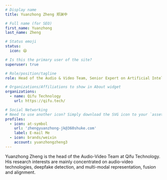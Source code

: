 ```yaml
---
# Display name
title: Yuanzhong Zheng 郑渊中

# Full name (for SEO)
first_name: Yuanzhong
last_name: Zheng

# Status emoji
status:
  icon: 😆

# Is this the primary user of the site?
superuser: true

# Role/position/tagline
role: Head of the Audio & Video Team, Senior Expert on Artificial Intelligence, Qifu Technology

# Organizations/Affiliations to show in About widget
organizations:
  - name: Qifu Technology
    url: https://qifu.tech/

# Social Networking
# Need to use another icon? Simply download the SVG icon to your `assets/media/icons/` folder.
profiles:
  - icon: at-symbol
    url: 'zhengyuanzhong-jk@360shuke.com'
    label: E-mail Me
  - icon: brands/weixin
    account: yuanzhongzheng3
---
```


Yuanzhong Zheng is the head of the Audio-Video Team at Qifu Technology. His research interests are mainly concentrated on audio-video technologies, deepfake detection, and multi-modal representation, fusion and alignment. 

